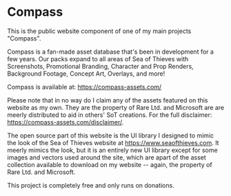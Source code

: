 # Compass

This is the public website component of one of my main projects "Compass".

Compass is a fan-made asset database that's been in development for a few years. Our packs expand to all areas of Sea of Thieves with Screenshots, Promotional Branding, Character and Prop Renders, Background Footage, Concept Art, Overlays, and more!

Compass is available at: https://compass-assets.com/

Please note that in no way do I claim any of the assets featured on this website as my own. They are the property of Rare Ltd. and Microsoft are are meerly distributed to aid in others' SoT creations. 
For the full disclaimer: https://compass-assets.com/disclaimer/.

The open source part of this website is the UI library I designed to mimic the look of the Sea of Thieves website at https://www.seaofthieves.com. It meerly mimics the look, but it is an entirely new UI library except for some images and vectors used around the site, which are apart of the asset collection available to download on my website -- again, the property of Rare Ltd. and Microsoft.

This project is completely free and only runs on donations.
